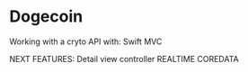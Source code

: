 # Dogecoin
Working with a cryto API with:
Swift
MVC

NEXT FEATURES:
Detail view controller
REALTIME
COREDATA 
